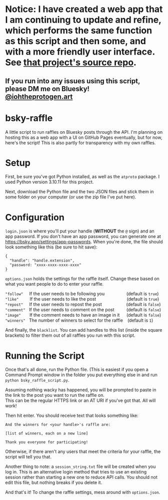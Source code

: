 # Notice: I have created a web app that I am continuing to update and refine, which performs the same function as this script and then some, and with a more friendly user interface. See [that project's source repo](https://github.com/ioh-UwU/raffleSky).

## If you run into any issues using this script, please DM me on Bluesky! <br/> [@iohtheprotogen.art](https://iohtheprotogen.art/)

# bsky-raffle
A little script to run raffles on Bluesky posts through the API. I'm planning on hosting this as a web app with a UI on GitHub Pages eventually, but for now, here's the script! This is also partly for transparency with my own raffles.

# Setup
First, be sure you've got Python installed, as well as the `atproto` package. I used Python version 3.10.11 for this project.

Next, download the Python file and the two JSON files and stick them in some folder on your computer (or use the zip file I've put here).

# Configuration
`login.json` is where you'll put your handle (__WITHOUT__ the `@` sign) and an app password. If you don't have an app password, you can generate one at https://bsky.app/settings/app-passwords. 
When you're done, the file should look something like this (be sure to hit save):
```
{
  "handle": "handle.extension",
  "password: "xxxx-xxxx-xxxx-xxxx"
}
```

`options.json` holds the settings for the raffle itself. Change these based on what you want people to do to enter your raffle.

`"follow"` $~~~$ If the user needs to be following you&emsp;&emsp;&emsp;&emsp;&emsp;(default is `true`) <br/>
`"like"` $~~~~~~~$ If the user needs to like the post&emsp;&emsp;&emsp;&emsp;&emsp;&emsp;&emsp;(default is `true`) <br/>
`"repost"` $~~~$ If the user needs to repost the post&emsp;&emsp;&ensp; &emsp;&ensp;&ensp;&ensp;&nbsp;(default is `false`) <br/>
`"comment"` $~$ If the user needs to comment on the post&emsp;&ensp;&nbsp;&ensp;&ensp;(default is `false`) <br/>
`"image"` $~~~~~$ If the comment needs to have an image in it &emsp;&nbsp;(default is `false`) <br/>
`"winners"`$~~$ The number of winners to select for the raffle&nbsp;&ensp;&nbsp;(default is `1`) <br/>

And finally, the `blacklist`. You can add handles to this list (inside the square brackets) to filter them out of all raffles you run with this script.

# Running the Script
Once that's all done, run the Python file. 
(This is easiest if you open a Command Prompt window in the folder you put everything else in and run
`python bsky_raffle_script.py`.

Assuming nothing wacky has happened, you will be prompted to paste in the link to the post you want to run the raffle on. <br/>
This can be the regular HTTPS link or an AT URI if you've got that. All will work!

Then hit enter. You should receive text that looks something like:
```
And the winners for <your handle>'s raffle are:

[list of winners, each on a new line]

Thank you everyone for participating!
```
Otherwise, if there aren't any users that meet the criteria for your raffle, the script will tell you that.

Another thing to note: a `session_string.txt` file will be created when you log in. This is an alternative login method that tries to use an existing session rather than starting a new one to reduce API calls. You should not edit this file, but nothing breaks if you delete it.

And that's it! To change the raffle settings, mess around with `options.json`.
